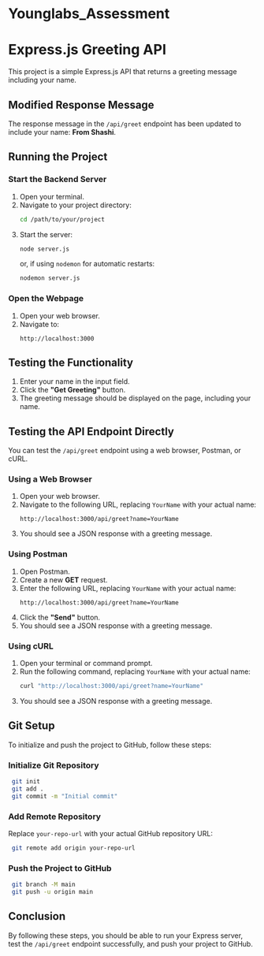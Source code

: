 ﻿# Younglabs_Assessment
# Express.js Greeting API

This project is a simple Express.js API that returns a greeting message including your name.

## Modified Response Message
The response message in the `/api/greet` endpoint has been updated to include your name: **From Shashi**.

## Running the Project

### Start the Backend Server
1. Open your terminal.
2. Navigate to your project directory:
   ```sh
   cd /path/to/your/project
   ```
3. Start the server:
   ```sh
   node server.js
   ```
   or, if using `nodemon` for automatic restarts:
   ```sh
   nodemon server.js
   ```

### Open the Webpage
1. Open your web browser.
2. Navigate to:
   ```
   http://localhost:3000
   ```

## Testing the Functionality
1. Enter your name in the input field.
2. Click the **"Get Greeting"** button.
3. The greeting message should be displayed on the page, including your name.

## Testing the API Endpoint Directly
You can test the `/api/greet` endpoint using a web browser, Postman, or cURL.

### Using a Web Browser
1. Open your web browser.
2. Navigate to the following URL, replacing `YourName` with your actual name:
   ```
   http://localhost:3000/api/greet?name=YourName
   ```
3. You should see a JSON response with a greeting message.

### Using Postman
1. Open Postman.
2. Create a new **GET** request.
3. Enter the following URL, replacing `YourName` with your actual name:
   ```
   http://localhost:3000/api/greet?name=YourName
   ```
4. Click the **"Send"** button.
5. You should see a JSON response with a greeting message.

### Using cURL
1. Open your terminal or command prompt.
2. Run the following command, replacing `YourName` with your actual name:
   ```sh
   curl "http://localhost:3000/api/greet?name=YourName"
   ```
3. You should see a JSON response with a greeting message.

## Git Setup
To initialize and push the project to GitHub, follow these steps:

### Initialize Git Repository
```sh
 git init
 git add .
 git commit -m "Initial commit"
```

### Add Remote Repository
Replace `your-repo-url` with your actual GitHub repository URL:
```sh
 git remote add origin your-repo-url
```

### Push the Project to GitHub
```sh
 git branch -M main
 git push -u origin main
```

## Conclusion
By following these steps, you should be able to run your Express server, test the `/api/greet` endpoint successfully, and push your project to GitHub.

